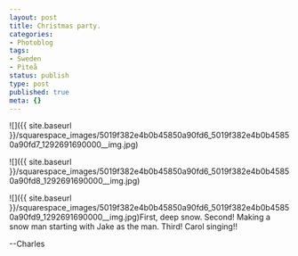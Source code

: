 ```yaml
---
layout: post
title: Christmas party.
categories:
- Photoblog
tags:
- Sweden
- Piteå
status: publish
type: post
published: true
meta: {}
---
```


![]({{ site.baseurl }}/squarespace_images/5019f382e4b0b45850a90fd6_5019f382e4b0b45850a90fd7_1292691690000__img.jpg)
  

  
   
![]({{ site.baseurl }}/squarespace_images/5019f382e4b0b45850a90fd6_5019f382e4b0b45850a90fd8_1292691690000__img.jpg)
  

  
   
![]({{ site.baseurl }}/squarespace_images/5019f382e4b0b45850a90fd6_5019f382e4b0b45850a90fd9_1292691690000__img.jpg)First, deep snow. Second! Making a snow man starting with Jake as the man. Third! Carol singing!!


--Charles

